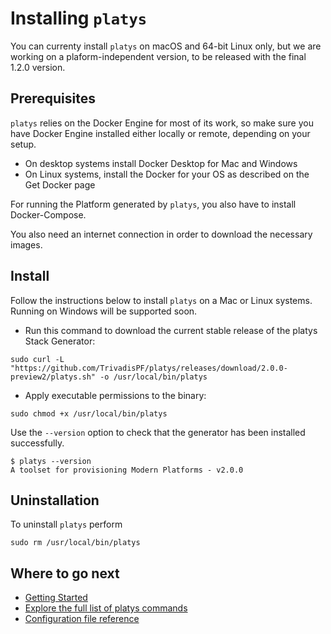 # Installing `platys`

You can currenty install `platys` on macOS and 64-bit Linux only, but we are working on a plaform-independent version, to be released with the final 1.2.0 version.

## Prerequisites

`platys` relies on the Docker Engine for most of its work, so make sure you have Docker Engine installed either locally or remote, depending on your setup.

  * On desktop systems install Docker Desktop for Mac and Windows
  * On Linux systems, install the Docker for your OS as described on the Get Docker page

For running the Platform generated by `platys`, you also have to install Docker-Compose. 

You also need an internet connection in order to download the necessary images. 

## Install

Follow the instructions below to install `platys` on a Mac or Linux systems. Running on Windows will be supported soon. 

* Run this command to download the current stable release of the platys Stack Generator:

```
sudo curl -L "https://github.com/TrivadisPF/platys/releases/download/2.0.0-preview2/platys.sh" -o /usr/local/bin/platys
```

* Apply executable permissions to the binary:

```
sudo chmod +x /usr/local/bin/platys 
```

Use the `--version` option to check that the generator has been installed successfully.

```
$ platys --version
A toolset for provisioning Modern Platforms - v2.0.0
```
   
## Uninstallation

To uninstall `platys` perform

```
sudo rm /usr/local/bin/platys
```
   
## Where to go next

* [Getting Started](getting-started.md)
* [Explore the full list of platys commands](command-line-ref.md)
* [Configuration file reference](configuration.md)